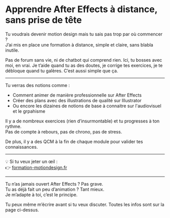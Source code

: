 # Apprendre After Effects à distance, sans prise de tête

Tu voudrais devenir motion design mais tu sais pas trop par où commencer ?  
J’ai mis en place une formation à distance, simple et claire, sans blabla inutile.

Pas de forum sans vie, ni de chatbot qui comprend rien. Ici, tu bosses avec moi, en vrai. Je t’aide quand tu as des doutes, je corrige tes exercices, je te débloque quand tu galères. C’est aussi simple que ça.

---

Tu verras des notions comme :
- Comment animer de manière professionnelle sur After Effects
- Créer des plans avec des illustrations de qualité sur Illustrator
- Ou encore les dizaines de notions de base à connaitre sur l'audiovisuel et le grpahisme

Il y a de nombreux exercices (rien d’insurmontable) et tu progresses à ton rythme.  
Pas de compte à rebours, pas de chrono, pas de stress.

De plus, il y a des QCM à la fin de chaque module pour valider tes connaissances.

---

💡 Si tu veux jeter un œil :  
👉 [formation-motiondesign.fr](https://formation-motiondesign.fr/formation-motion-designer-a-distance/)

---

Tu n’as jamais ouvert After Effects ? Pas grave.  
Tu as déjà fait un peu d’animation ? Tant mieux.  
Je m’adapte à toi, c’est le principe.

Tu peux même m’écrire avant si tu veux discuter.
Toutes les infos sont sur la page ci-dessus.

